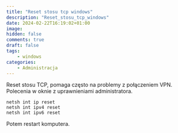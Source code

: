 ```yaml
---
title: "Reset stosu tcp windows" 
description: "Reset_stosu_tcp_windows"
date: 2024-02-22T16:19:02+01:00
image: 
hidden: false
comments: true
draft: false
tags:
    - windows
categories:
    - Administracja
---
```


Reset stosu TCP, pomaga często na problemy z połączeniem VPN. Polecenia w oknie z uprawnieniami administratora.

```
netsh int ip reset
netsh int ipv4 reset
netsh int ipv6 reset
```

Potem restart komputera.
